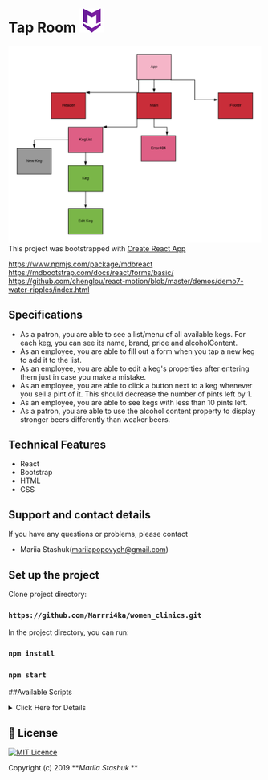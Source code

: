 # Tap Room ![alt text](https://github.com/adam-p/markdown-here/raw/master/src/common/images/icon48.png "Logo Title Text 1")
![Alt text](/img1/diagram.png)
This project was bootstrapped with [Create React App](https://github.com/facebook/create-react-app)


https://www.npmjs.com/package/mdbreact
https://mdbootstrap.com/docs/react/forms/basic/
https://github.com/chenglou/react-motion/blob/master/demos/demo7-water-ripples/index.html

## Specifications


* As a patron, you are able  to see a list/menu of all available kegs. For each keg, you can see its name, brand, price and alcoholContent.
* As an employee, you are able to fill out a form when you tap a new keg to add it to the list.
* As an employee, you are able to edit a keg's properties after entering them just in case you make a mistake.
* As an employee, you are  able to click a button next to a keg whenever you sell a pint of it. This should decrease the number of pints left by 1.
* As an employee, you are  able to see kegs with less than 10 pints left.
* As a patron, you are able to use the alcohol content property to display stronger beers differently than weaker beers.





## Technical Features
* React
* Bootstrap
* HTML
* CSS


## Support and contact details

If you have any questions or problems, please contact
* Mariia Stashuk(mariiapopovych@gmail.com)

##  Set up the project

Clone project directory:
### `https://github.com/Marrri4ka/women_clinics.git`
In the project directory, you can run:
### `npm install`
### `npm start`





##Available Scripts
<details>
<summary>Click Here for Details</summary>

In the project directory, you can run:

### `npm start`

Runs the app in the development mode.<br>
Open [http://localhost:3000](http://localhost:3000) to view it in the browser.

The page will reload if you make edits.<br>
You will also see any lint errors in the console.

### `npm test`

Launches the test runner in the interactive watch mode.<br>
See the section about [running tests](https://facebook.github.io/create-react-app/docs/running-tests) for more information.

### `npm run build`

Builds the app for production to the `build` folder.<br>
It correctly bundles React in production mode and optimizes the build for the best performance.

The build is minified and the filenames include the hashes.<br>
Your app is ready to be deployed!

See the section about [deployment](https://facebook.github.io/create-react-app/docs/deployment) for more information.

### `npm run eject`

**Note: this is a one-way operation. Once you `eject`, you can’t go back!**

If you aren’t satisfied with the build tool and configuration choices, you can `eject` at any time. This command will remove the single build dependency from your project.

Instead, it will copy all the configuration files and the transitive dependencies (Webpack, Babel, ESLint, etc) right into your project so you have full control over them. All of the commands except `eject` will still work, but they will point to the copied scripts so you can tweak them. At this point you’re on your own.

You don’t have to ever use `eject`. The curated feature set is suitable for small and middle deployments, and you shouldn’t feel obligated to use this feature. However we understand that this tool wouldn’t be useful if you couldn’t customize it when you are ready for it.

## Learn More

You can learn more in the [Create React App documentation](https://facebook.github.io/create-react-app/docs/getting-started).

To learn React, check out the [React documentation](https://reactjs.org/).

### Code Splitting

This section has moved here: https://facebook.github.io/create-react-app/docs/code-splitting

### Analyzing the Bundle Size

This section has moved here: https://facebook.github.io/create-react-app/docs/analyzing-the-bundle-size

### Making a Progressive Web App

This section has moved here: https://facebook.github.io/create-react-app/docs/making-a-progressive-web-app

### Advanced Configuration

This section has moved here: https://facebook.github.io/create-react-app/docs/advanced-configuration

### Deployment

This section has moved here: https://facebook.github.io/create-react-app/docs/deployment

### `npm run build` fails to minify

This section has moved here: https://facebook.github.io/create-react-app/docs/troubleshooting#npm-run-build-fails-to-minify
</details>

## 📜 License

[![MIT Licence](https://badges.frapsoft.com/os/mit/mit.svg?v=103)](https://opensource.org/licenses/mit-license.php)

Copyright (c) 2019 **_Mariia Stashuk_ **
